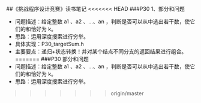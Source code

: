##《挑战程序设计竞赛》读书笔记
<<<<<<< HEAD
###P30 1、部分和问题
- 问题描述：给定整数 a1 、a2 、…、an ，判断是否可以从中选出若干数，使它们的和恰好为 k。
- 思路：运用深度搜索进行穷举。
- 具体实现：P30_targetSum.h
- 主要要点：递归+状态转换！并对某个结点不同分支的返回结果进行组合。
=======
###P30 部分和问题
- 问题描述：给定整数 a1 、a2 、…、an ，判断是否可以从中选出若干数，使它们的和恰好为 k。
- 思路：运用深度搜索进行穷举。
>>>>>>> origin/master
